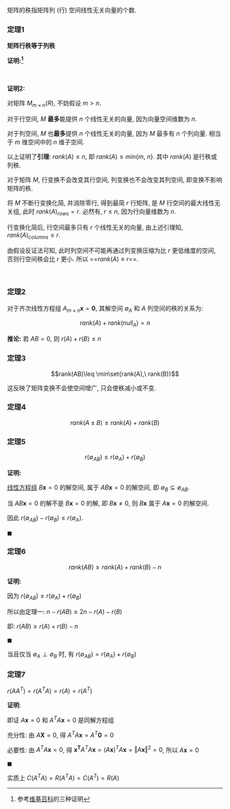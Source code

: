 矩阵的秩指矩阵列 (行) 空间线性无关向量的个数.

### 定理1

**矩阵行秩等于列秩**

**证明:[^1]**

[^1]: 参考[维基百科](https://zh.wikipedia.org/wiki/线性代数基本定理)的三种证明

<br>

**证明2:**

对矩阵 $M_{m\times n}(R)$, 不妨假设 $m\gt n$. 

对于行空间, $M$ **最多**能提供 $n$ 个线性无关的向量, 因为向量空间维数为 $n$.

对于列空间, $M$ 也**最多**提供 $n$ 个线性无关的向量, 因为 $M$ 最多有 $n$ 个列向量. 相当于 $m$ 维空间中的 $n$ 维子空间.

以上证明了**引理**: $rank(A)\leq n$, 即 $rank(A)\leq min\{m,\ n\}$. 其中 $rank(A)$ 是行秩或列秩.

对于矩阵 $M$, 行变换不会改变其行空间, 列变换也不会改变其列空间, 即变换不影响矩阵的秩.

将 $M$ 不断行变换化简, 并消除零行, 得到最简 $r$ 行矩阵, 是 $M$ 行空间的最大线性无关组, 此时 $rank(A)_{rows}=r$.  必然有, $r\leq n$, 因为行向量维数为 $n$.

行变换化简后, 行空间最多只有 $r$ 个线性无关的向量, 由上述引理知, $rank(A)_{columns}\leq r$. 

由假设反证法可知, 此时列空间不可能再通过列变换压缩为比 $r$ 更低维度的空间, 否则行空间秩会比 $r$ 更小. 所以 ==$rank(A)\equiv r$==.

<br>

### 定理2

对于齐次线性方程组 $A_{m\times n}\mathbf{x}=\mathbf{0}$, 其解空间 $\emptyset_A$ 和 $A$ 列空间的秩的关系为:

$$rank(A)+rank(null_{A})=n$$

**推论:** 若 $AB=0$, 则 $r(A)+r(B)\leq n$

### 定理3

$$rank(AB)\leq \min\set{rank(A),\ rank(B)}$$

这反映了矩阵变换不会使空间增广, 只会使秩减小或不变.

### 定理4

$$rank(A\pm B)\leq rank(A)+rank(B)$$

### 定理5

$$r(\emptyset_{AB})\leq r(\emptyset_A)+r(\emptyset_B)$$

**证明:**

[线性方程组](线性方程组的解.md) $B\mathbf{x}=0$ 的解空间, 属于 $AB\mathbf{x}=0$ 的解空间, 即 $\emptyset_{B}\subseteq\emptyset_{AB}$.

当 $AB\mathbf{x}=0$ 的解不是 $B\mathbf{x}=0$ 的解, 即 $B\mathbf{x}\not=0$, 则 $B\mathbf{x}$ 属于 $A\mathbf{x}=0$ 的解空间.

因此 $r(\emptyset_{AB})-r(\emptyset_{B})\leq r(\emptyset_{A})$.

$\blacksquare$

### 定理6 

$$rank(AB)\geq rank(A)+rank(B)-n$$

**证明:**

因为 $r(\emptyset_{AB})\leq r(\emptyset_A)+r(\emptyset_B)$

所以由定理一: $n-r(AB)\leq 2n-r(A)-r(B)$

即: $r(AB)\geq r(A)+r(B)-n$

$\blacksquare$

当且仅当 $\emptyset_{A}\perp\emptyset_{B}$ 时, 有 $r(\emptyset_{AB})= r(\emptyset_A)+r(\emptyset_B)$

### 定理7

$r(AA^{T})=r(A^{T}A)=r(A)=r(A^{T})$

**证明**: 

即证 $A\mathbf{x}=0$ 和 $A^{T}A\mathbf{x}=0$ 是同解方程组

充分性: 由 $A\mathbf{X}=0$, 得 $A^{T}A\mathbf{x}=A^{T}\mathbf{0}=0$

必要性: 由 $A^{T}A\mathbf{x}=0$, 得 $\mathbf{x^{T}}A^{T}A\mathbf{x}=(A\mathbf{x})^{T}A\mathbf{x}=\Vert A\mathbf{x}\Vert^{2}=0$, 所以 $A\mathbf{x}=0$

$\blacksquare$

实质上 $C(A^{T}A)=R(A^{T}A)=C(A^{T})=R(A)$